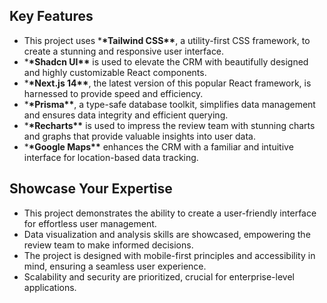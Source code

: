 ## Key Features

- This project uses \***\*Tailwind CSS\*\***, a utility-first CSS framework, to create a stunning and responsive user interface.
- \***\*Shadcn UI\*\*** is used to elevate the CRM with beautifully designed and highly customizable React components.
- \***\*Next.js 14\*\***, the latest version of this popular React framework, is harnessed to provide speed and efficiency.
- \***\*Prisma\*\***, a type-safe database toolkit, simplifies data management and ensures data integrity and efficient querying.
- \***\*Recharts\*\*** is used to impress the review team with stunning charts and graphs that provide valuable insights into user data.
- \***\*Google Maps\*\*** enhances the CRM with a familiar and intuitive interface for location-based data tracking.

## Showcase Your Expertise

- This project demonstrates the ability to create a user-friendly interface for effortless user management.
- Data visualization and analysis skills are showcased, empowering the review team to make informed decisions.
- The project is designed with mobile-first principles and accessibility in mind, ensuring a seamless user experience.
- Scalability and security are prioritized, crucial for enterprise-level applications.
